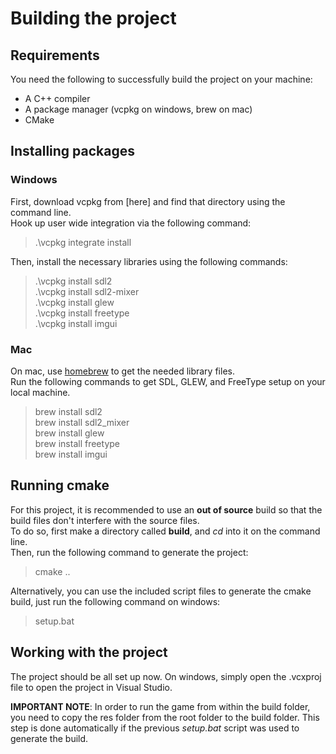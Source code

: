 # Building the project

## Requirements

You need the following to successfully build the project on your machine:

- A C++ compiler
- A package manager (vcpkg on windows, brew on mac)
- CMake

## Installing packages

### Windows

First, download vcpkg from [here] and find that directory using the command line.  
Hook up user wide integration via the following command:  
> .\vcpkg integrate install

Then, install the necessary libraries using the following commands:

> .\vcpkg install sdl2  
> .\vcpkg install sdl2-mixer  
> .\vcpkg install glew  
> .\vcpkg install freetype  
> .\vcpkg install imgui

### Mac

On mac, use [homebrew](https://brew.sh/) to get the needed library files.  
Run the following commands to get SDL, GLEW, and FreeType setup on your local machine.

> brew install sdl2  
> brew install sdl2_mixer  
> brew install glew  
> brew install freetype  
> brew install imgui  

## Running cmake

For this project, it is recommended to use an **out of source** build so that the build files don't interfere with the source files.  
To do so, first make a directory called **build**, and *cd* into it on the command line.  
Then, run the following command to generate the project:  
> cmake ..

Alternatively, you can use the included script files to generate the cmake build, just run the following command on windows:
> setup.bat

## Working with the project

The project should be all set up now. On windows, simply open the .vcxproj file to open the project in Visual Studio.

**IMPORTANT NOTE**: In order to run the game from within the build folder, you need to copy the res folder from the root folder to the build folder. This step is done automatically if the previous *setup.bat* script was used to generate the build.
